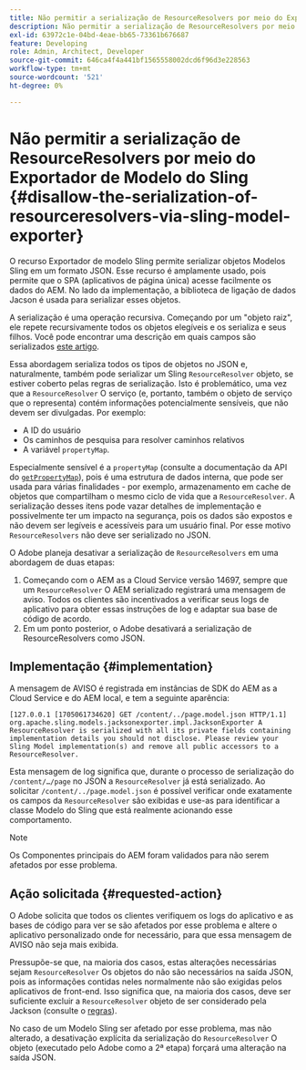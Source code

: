 ```yaml
---
title: Não permitir a serialização de ResourceResolvers por meio do Exportador de Modelo do Sling
description: Não permitir a serialização de ResourceResolvers por meio do Exportador de Modelo do Sling
exl-id: 63972c1e-04bd-4eae-bb65-73361b676687
feature: Developing
role: Admin, Architect, Developer
source-git-commit: 646ca4f4a441bf1565558002dcd6f96d3e228563
workflow-type: tm+mt
source-wordcount: '521'
ht-degree: 0%

---
```


# Não permitir a serialização de ResourceResolvers por meio do Exportador de Modelo do Sling {#disallow-the-serialization-of-resourceresolvers-via-sling-model-exporter}

O recurso Exportador de modelo Sling permite serializar objetos Modelos Sling em um formato JSON. Esse recurso é amplamente usado, pois permite que o SPA (aplicativos de página única) acesse facilmente os dados do AEM. No lado da implementação, a biblioteca de ligação de dados Jacson é usada para serializar esses objetos.

A serialização é uma operação recursiva. Começando por um &quot;objeto raiz&quot;, ele repete recursivamente todos os objetos elegíveis e os serializa e seus filhos. Você pode encontrar uma descrição em quais campos são serializados [este artigo](https://www.baeldung.com/jackson-field-serializable-deserializable-or-not).

Essa abordagem serializa todos os tipos de objetos no JSON e, naturalmente, também pode serializar um Sling `ResourceResolver` objeto, se estiver coberto pelas regras de serialização. Isto é problemático, uma vez que a `ResourceResolver` O serviço (e, portanto, também o objeto de serviço que o representa) contém informações potencialmente sensíveis, que não devem ser divulgadas. Por exemplo:

* A ID do usuário
* Os caminhos de pesquisa para resolver caminhos relativos
* A variável `propertyMap`.

Especialmente sensível é a `propertyMap` (consulte a documentação da API do [`getPropertyMap`](https://sling.apache.org/apidocs/sling12/org/apache/sling/api/resource/ResourceResolver.html#getPropertyMap--)), pois é uma estrutura de dados interna, que pode ser usada para várias finalidades - por exemplo, armazenamento em cache de objetos que compartilham o mesmo ciclo de vida que a `ResourceResolver`. A serialização desses itens pode vazar detalhes de implementação e possivelmente ter um impacto na segurança, pois os dados são expostos e não devem ser legíveis e acessíveis para um usuário final. Por esse motivo `ResourceResolvers` não deve ser serializado no JSON.

O Adobe planeja desativar a serialização de `ResourceResolvers` em uma abordagem de duas etapas:

1. Começando com o AEM as a Cloud Service versão 14697, sempre que um `ResourceResolver` O AEM serializado registrará uma mensagem de aviso. Todos os clientes são incentivados a verificar seus logs de aplicativo para obter essas instruções de log e adaptar sua base de código de acordo.
1. Em um ponto posterior, o Adobe desativará a serialização de ResourceResolvers como JSON.

## Implementação {#implementation}

A mensagem de AVISO é registrada em instâncias de SDK do AEM as a Cloud Service e do AEM local, e tem a seguinte aparência:

```
[127.0.0.1 [1705061734620] GET /content/../page.model.json HTTP/1.1] org.apache.sling.models.jacksonexporter.impl.JacksonExporter A ResourceResolver is serialized with all its private fields containing implementation details you should not disclose. Please review your Sling Model implementation(s) and remove all public accessors to a ResourceResolver.
```

Esta mensagem de log significa que, durante o processo de serialização do `/content/…/page` no JSON a `ResourceResolver` já está serializado. Ao solicitar `/content/../page.model.json` é possível verificar onde exatamente os campos da `ResourceResolver` são exibidas e use-as para identificar a classe Modelo do Sling que está realmente acionando esse comportamento.


>[!NOTE]
>
>Os Componentes principais do AEM foram validados para não serem afetados por esse problema.

## Ação solicitada {#requested-action}

O Adobe solicita que todos os clientes verifiquem os logs do aplicativo e as bases de código para ver se são afetados por esse problema e altere o aplicativo personalizado onde for necessário, para que essa mensagem de AVISO não seja mais exibida.

Pressupõe-se que, na maioria dos casos, estas alterações necessárias sejam `ResourceResolver` Os objetos do não são necessários na saída JSON, pois as informações contidas neles normalmente não são exigidas pelos aplicativos de front-end. Isso significa que, na maioria dos casos, deve ser suficiente excluir a `ResourceResolver` objeto de ser considerado pela Jackson (consulte o [regras](https://www.baeldung.com/jackson-field-serializable-deserializable-or-not)).

No caso de um Modelo Sling ser afetado por esse problema, mas não alterado, a desativação explícita da serialização do `ResourceResolver` O objeto (executado pelo Adobe como a 2ª etapa) forçará uma alteração na saída JSON.
